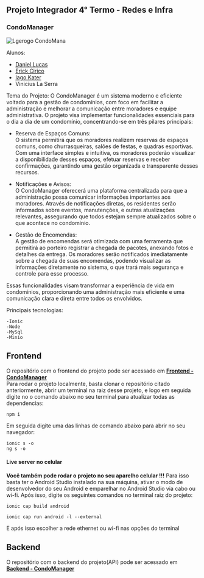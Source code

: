 ## Projeto Integrador 4° Termo - Redes e Infra

### CondoManager

 ![Lgerogo CondoMana](https://avatars.githubusercontent.com/u/178331720?s=400&u=e5f16fbf67758545c901386babac5e83f938e188&v=4)

Alunos: 
- [Daniel Lucas](https://github.com/DanielLucas2305)
- [Erick Cirico](https://github.com/erickom8)
- [Iago Kater](https://github.com/iagokater)
- Vinicius La Serra 

Tema do Projeto:
O CondoManager é um sistema moderno e eficiente voltado para a gestão de condomínios, com foco em facilitar a administração e melhorar a comunicação entre moradores e equipe administrativa. O projeto visa implementar funcionalidades essenciais para o dia a dia de um condomínio, concentrando-se em três pilares principais:

* Reserva de Espaços Comuns:  
    O sistema permitirá que os moradores realizem reservas de espaços comuns, como churrasqueiras, salões de festas, e quadras esportivas. Com uma interface simples e intuitiva, os moradores poderão visualizar a disponibilidade desses espaços, efetuar reservas e receber confirmações, garantindo uma gestão organizada e transparente desses recursos.

* Notificações e Avisos:  
    O CondoManager oferecerá uma plataforma centralizada para que a administração possa comunicar informações importantes aos moradores. Através de notificações diretas, os residentes serão informados sobre eventos, manutenções, e outras atualizações relevantes, assegurando que todos estejam sempre atualizados sobre o que acontece no condomínio.

* Gestão de Encomendas:  
    A gestão de encomendas será otimizada com uma ferramenta que permitirá ao porteiro registrar a chegada de pacotes, anexando fotos e detalhes da entrega. Os moradores serão notificados imediatamente sobre a chegada de suas encomendas, podendo visualizar as informações diretamente no sistema, o que trará mais segurança e controle para esse processo.

Essas funcionalidades visam transformar a experiência de vida em condomínios, proporcionando uma administração mais eficiente e uma comunicação clara e direta entre todos os envolvidos.

Principais tecnologias:
```
-Ionic
-Node
-MySql
-Minio

```

## Frontend

O repositório com o frontend do projeto pode ser acessado em **[Frontend - CondoManager](https://github.com/Condo-Manager/Frontend.git)**  
Para rodar o projeto localmente, basta clonar o repositório citado anteriormente, abrir um terminal na raiz desse projeto,
e logo em seguida digite no o comando abaixo no seu terminal para atualizar todas as dependencias:

```
npm i
```
Em seguida digite uma das linhas de comando abaixo para abrir no seu navegador:

```
ionic s -o
ng s -o
```
#### Live server no celular

**Você também pode rodar o projeto no seu aparelho celular !!!** Para isso basta ter o Android Studio instalado na sua máquina, ativar o modo de desenvolvedor do seu Android e emparelhar no Android Studio via cabo ou wi-fi.
Após isso, digite os seguintes comandos no terminal raiz do projeto:

```
ionic cap build android
```
```
ionic cap run android -l --external
```
E após isso escolher a rede ethernet ou wi-fi nas opções do terminal  
  
## Backend

O repositório com o backend do projeto(API) pode ser acessado em **[Backend - CondoManager](https://github.com/Condo-Manager/Backend.git)**  
